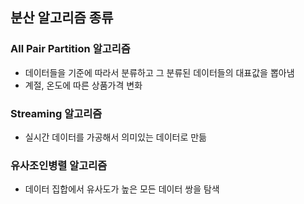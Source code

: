 ## 분산 알고리즘 종류
### All Pair Partition 알고리즘
* 데이터들을 기준에 따라서 분류하고 그 분류된 데이터들의 대표값을 뽑아냄
* 계절, 온도에 따른 상품가격 변화
### Streaming 알고리즘
* 실시간 데이터를 가공해서 의미있는 데이터로 만듦
### 유사조인병렬 알고리즘
* 데이터 집합에서 유사도가 높은 모든 데이터 쌍을 탐색